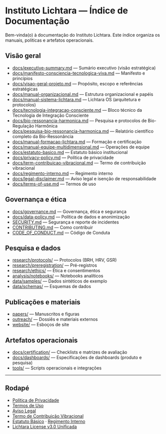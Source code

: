 # Instituto Lichtara — Índice de Documentação

Bem-vinda(o) à documentação do Instituto Lichtara. Este índice organiza os manuais, políticas e artefatos operacionais.

## Visão geral
- [docs/executive-summary.md](./executive-summary.md) — Sumário executivo (visão estratégica)
- [docs/manifesto-consciencia-tecnologica-viva.md](./manifesto-consciencia-tecnologica-viva.md) — Manifesto e princípios
- [docs/visao-geral-projeto.md](./visao-geral-projeto.md) — Propósito, escopo e referências estratégicas
- [docs/manual-organizacional.md](./manual-organizacional.md) — Estrutura organizacional e papéis
- [docs/manual-sistema-lichtara.md](./manual-sistema-lichtara.md) — Lichtara OS (arquitetura e protocolos)
- [docs/tecnologia-integracao-consciente.md](./tecnologia-integracao-consciente.md) — Bloco técnico da Tecnologia de Integração Consciente
- [docs/bio-ressonancia-harmonica.md](./bio-ressonancia-harmonica.md) — Pesquisa e protocolos de Bio-Regulação Harmônica
- [docs/pesquisa-bio-ressonancia-harmonica.md](./pesquisa-bio-ressonancia-harmonica.md) — Relatório científico completo da Bio-Ressonância
- [docs/manual-formacao-lichtara.md](./manual-formacao-lichtara.md) — Formação e certificação
- [docs/manual-equipe-multidimensional.md](./manual-equipe-multidimensional.md) — Operações de equipe
- [docs/estatuto-basico.md](./estatuto-basico.md) — Estatuto básico institucional
- [docs/privacy-policy.md](./privacy-policy.md) — Política de privacidade
- [docs/term-contribuicao-vibracional.md](./term-contribuicao-vibracional.md) — Termo de contribuição vibracional
- [docs/regimento-interno.md](./regimento-interno.md) — Regimento interno
- [docs/legal-disclaimer.md](./legal-disclaimer.md) — Aviso legal e isenção de responsabilidade
- [docs/terms-of-use.md](./terms-of-use.md) — Termos de uso

## Governança e ética
- [docs/governance.md](./governance.md) — Governança, ética e segurança
- [docs/data-policy.md](./data-policy.md) — Política de dados e anonimização
- [SECURITY.md](../SECURITY.md) — Segurança e reporte de incidentes
- [CONTRIBUTING.md](../CONTRIBUTING.md) — Como contribuir
- [CODE_OF_CONDUCT.md](../CODE_OF_CONDUCT.md) — Código de Conduta

## Pesquisa e dados
- [research/protocols/](../research/protocols/) — Protocolos (BRH, HRV, GSR)
- [research/preregistration/](../research/preregistration/) — Pré-registros
- [research/ethics/](../research/ethics/) — Ética e consentimentos
- [analysis/notebooks/](../analysis/notebooks/) — Notebooks analíticos
- [data/samples/](../data/samples/) — Dados sintéticos de exemplo
- [data/schemas/](../data/schemas/) — Esquemas de dados

## Publicações e materiais
- [papers/](../papers/) — Manuscritos e figuras
- [outreach/](../outreach/) — Dossiês e materiais externos
- [website/](../website/) — Esboços de site

## Artefatos operacionais
- [docs/certification/](./certification/) — Checklists e matrizes de avaliação
- [docs/dashboards/](./dashboards/) — Especificações de dashboards (produto e pesquisa)
- [tools/](../tools/) — Scripts operacionais e integrações

---

## Rodapé
- [Política de Privacidade](privacy-policy.md)
- [Termos de Uso](terms-of-use.md)
- [Aviso Legal](legal-disclaimer.md)
- [Termo de Contribuição Vibracional](term-contribuicao-vibracional.md)
- [Estatuto Básico](estatuto-basico.md) · [Regimento Interno](regimento-interno.md)
- [Lichtara License v3.0 Unificada](../LICENSE)

